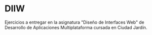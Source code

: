 # DIIW 
Ejercicios a entregar en la asignatura "Diseño de Interfaces Web" de Desarrollo de Aplicaciones Multiplataforma cursada en Ciudad Jardín.
